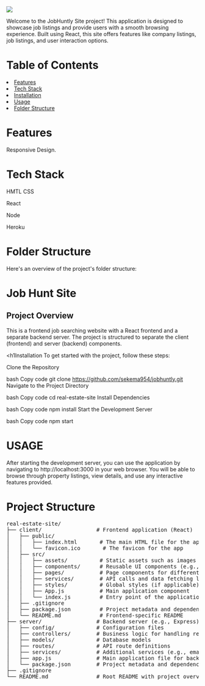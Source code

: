 <img src="https://i.imgur.com/lMFsPlP.png">

Welcome to the JobHuntly Site project! This application is designed to showcase job listings and provide users with a smooth browsing experience. Built using React, this site offers features like company listings,  job listings, and user interaction options.

<h1>Table of Contents</h1>
  <li><a href="/features">Features</a></li>
  <li><a href="/tech-stack">Tech Stack</a></li>
  <li><a href="/installation">Installation</a></li>
  <li><a href="/usage">Usage</a></li>
  <li><a href="/folder-structure">Folder Structure</a></li>

<h1 id='features'>Features</h1>
<p>Responsive Design.</p>


<h1>Tech Stack</h1>
<p>HMTL CSS</p>
<p>React</p>
<p>Node</p>
<p>Heroku</p>



<h1>Folder Structure</h1>
<p>Here's an overview of the project's folder structure:</p>


# Job Hunt Site

## Project Overview

This is a frontend job searching website with a React frontend and a separate backend server. The project is structured to separate the client (frontend) and server (backend) components.


<h1Installation</h1>
To get started with the project, follow these steps:

Clone the Repository

bash
Copy code
git clone https://github.com/sekema954/jobhuntly.git
Navigate to the Project Directory

bash
Copy code
cd real-estate-site
Install Dependencies

bash
Copy code
npm install
Start the Development Server

bash
Copy code
npm start


<h1>USAGE</h1>
<p>After starting the development server, you can use the application by navigating to http://localhost:3000 in your web browser. You will be able to browse through property listings, view details, and use any interactive features provided.</p>


 <h1>Project Structure</h1>

<pre>
real-estate-site/
├── client/                 # Frontend application (React)
│   ├── public/
│   │   ├── index.html       # The main HTML file for the app
│   │   └── favicon.ico       # The favicon for the app
│   ├── src/
│   │   ├── assets/          # Static assets such as images and fonts
│   │   ├── components/      # Reusable UI components (e.g., Header, Footer, PropertyCard)
│   │   ├── pages/           # Page components for different routes (e.g., Home, PropertyDetails, SearchResults)
│   │   ├── services/        # API calls and data fetching logic
│   │   ├── styles/          # Global styles (if applicable)
│   │   ├── App.js           # Main application component
│   │   └── index.js         # Entry point of the application
│   ├── .gitignore
│   ├── package.json         # Project metadata and dependencies for frontend
│   └── README.md            # Frontend-specific README
├── server/                 # Backend server (e.g., Express)
│   ├── config/             # Configuration files
│   ├── controllers/        # Business logic for handling requests
│   ├── models/             # Database models
│   ├── routes/             # API route definitions
│   ├── services/           # Additional services (e.g., email, authentication)
│   ├── app.js              # Main application file for backend
│   └── package.json        # Project metadata and dependencies for backend
├── .gitignore
└── README.md               # Root README with project overview and setup instructions
</pre>

